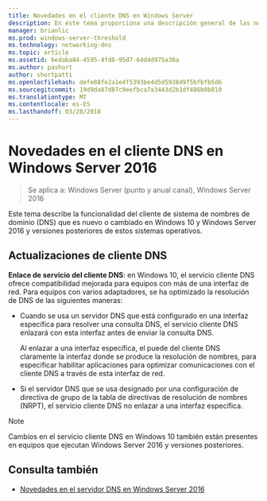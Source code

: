 ```yaml
---
title: Novedades en el cliente DNS en Windows Server
description: En este tema proporciona una descripción general de las nuevas características en el cliente DNS en Windows Server y Windows 10
manager: brianlic
ms.prod: windows-server-threshold
ms.technology: networking-dns
ms.topic: article
ms.assetid: 6edaba84-4595-4fd8-95d7-64d4d975a38a
ms.author: pashort
author: shortpatti
ms.openlocfilehash: defe88fe2a1e4f5393be4d5d5938d9f5bfbfb5d6
ms.sourcegitcommit: 19d9da87d87c9eefbca7a3443d2b1df486b0b010
ms.translationtype: MT
ms.contentlocale: es-ES
ms.lasthandoff: 03/28/2018
---
```

# <a name="whats-new-in-dns-client-in-windows-server-2016"></a>Novedades en el cliente DNS en Windows Server 2016

>Se aplica a: Windows Server (punto y anual canal), Windows Server 2016

Este tema describe la funcionalidad del cliente de sistema de nombres de dominio (DNS) que es nuevo o cambiado en Windows 10 y Windows Server 2016 y versiones posteriores de estos sistemas operativos.
  
## <a name="updates-to-dns-client"></a>Actualizaciones de cliente DNS

**Enlace de servicio del cliente DNS**: en Windows 10, el servicio cliente DNS ofrece compatibilidad mejorada para equipos con más de una interfaz de red. Para equipos con varios adaptadores, se ha optimizado la resolución de DNS de las siguientes maneras:  
  
-   Cuando se usa un servidor DNS que está configurado en una interfaz específica para resolver una consulta DNS, el servicio cliente DNS enlazará con esta interfaz antes de enviar la consulta DNS.  
  
    Al enlazar a una interfaz específica, el puede del cliente DNS claramente la interfaz donde se produce la resolución de nombres, para especificar habilitar aplicaciones para optimizar comunicaciones con el cliente DNS a través de esta interfaz de red.  
  
-   Si el servidor DNS que se usa designado por una configuración de directiva de grupo de la tabla de directivas de resolución de nombres (NRPT), el servicio cliente DNS no enlazar a una interfaz específica.  
  
> [!NOTE]  
> Cambios en el servicio cliente DNS en Windows 10 también están presentes en equipos que ejecutan Windows Server 2016 y versiones posteriores.  
  
## <a name="see-also"></a>Consulta también  
  
-   [Novedades en el servidor DNS en Windows Server 2016](What-s-New-in-DNS-Server.md)  
  


